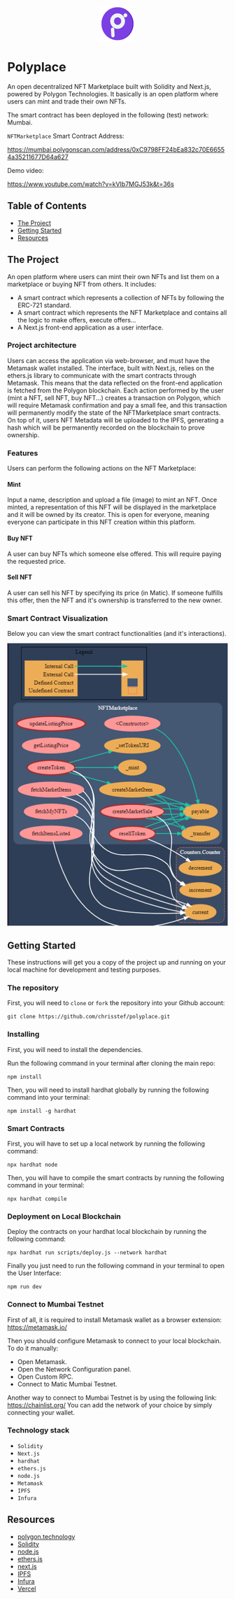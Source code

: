 <p align="center">
<img src="/assets/logo02.png" alt="Alt text logo" title="Logo" width="80px" height="80px">
</p>

# Polyplace

An open decentralized NFT Marketplace built with Solidity and Next.js, powered by Polygon Technologies. It basically is an open platform where users can mint and trade their own NFTs.

The smart contract has been deployed in the following (test) network: Mumbai.

`NFTMarketplace` Smart Contract Address:

https://mumbai.polygonscan.com/address/0xC9798FF24bEa832c70E66554a35211677D64a627

Demo video:

https://www.youtube.com/watch?v=kVIb7MGJ53k&t=36s

## Table of Contents

- [The Project](#the-project)
- [Getting Started](#getting-started)
- [Resources](#resources)

## The Project

An open platform where users can mint their own NFTs and list them on a marketplace or buying NFT from others. It includes:

- A smart contract which represents a collection of NFTs by following the ERC-721 standard.
- A smart contract which represents the NFT Marketplace and contains all the logic to make offers, execute offers...
- A Next.js front-end application as a user interface.

### Project architecture

Users can access the application via web-browser, and must have the Metamask wallet installed. The interface, built with Next.js, relies on the ethers.js library to communicate with the smart contracts through Metamask. This means that the data reflected on the front-end application is fetched from the Polygon blockchain. Each action performed by the user (mint a NFT, sell NFT, buy NFT...) creates a transaction on Polygon, which will require Metamask confirmation and pay a small fee, and this transaction will permanently modify the state of the NFTMarketplace smart contracts. On top of it, users NFT Metadata will be uploaded to the IPFS, generating a hash which will be permanently recorded on the blockchain to prove ownership.

### Features

Users can perform the following actions on the NFT Marketplace:

#### Mint

Input a name, description and upload a file (image) to mint an NFT. Once minted, a representation of this NFT will be displayed in the marketplace and it will be owned by its creator. This is open for everyone, meaning everyone can participate in this NFT creation within this platform. 

#### Buy NFT

A user can buy NFTs which someone else offered. This will require paying the requested price.

#### Sell NFT

A user can sell his NFT by specifying its price (in Matic). If someone fulfills this offer, then the NFT and it's ownership is transferred to the new owner. 

### Smart Contract Visualization

Below you can view the smart contract functionalities (and it's interactions).

<p align="center">
<img src="/assets/NftViz.png" alt="SCV" title="Smart Contract Visualization">
</p>


## Getting Started

These instructions will get you a copy of the project up and running on your local machine for development and testing purposes.

### The repository

First, you will need to `clone` or `fork` the repository into your Github account:

```
git clone https://github.com/chrisstef/polyplace.git
```

### Installing

First, you will need to install the dependencies.

Run the following command in your terminal after cloning the main repo:

```
npm install
```

Then, you will need to install hardhat globally by running the following command into your terminal:

```
npm install -g hardhat
```

### Smart Contracts

First, you will have to set up a local network by running the following command:

```
npx hardhat node
```

Then, you will have to compile the smart contracts by running the following command in your terminal:

```
npx hardhat compile
```

### Deployment on Local Blockchain

Deploy the contracts on your hardhat local blockchain by running the following command:

```
npx hardhat run scripts/deploy.js --network hardhat
```

Finally you just need to run the following command in your terminal to open the User Interface:

```
npm run dev
```

### Connect to Mumbai Testnet

First of all, it is required to install Metamask wallet as a browser extension: https://metamask.io/

Then you should configure Metamask to connect to your local blockchain. To do it manually:
- Open Metamask.
- Open the Network Configuration panel.
- Open Custom RPC.
- Connect to Matic Mumbai Testnet.

Another way to connect to Mumbai Testnet is by using the following link: https://chainlist.org/
You can add the network of your choice by simply connecting your wallet.

### Technology stack

- `Solidity`
- `Next.js`
- `hardhat`
- `ethers.js`
- `node.js`
- `Metamask`
- `IPFS`
- `Infura`


## Resources

- [polygon.technology](https://polygon.technology/)
- [Solidity](https://docs.soliditylang.org/en/v0.8.15/)
- [node.js](https://nodejs.org/)
- [ethers.js](https://docs.ethers.io/v5/)
- [next.js](https://nextjs.org/)
- [IPFS](https://ipfs.io/)
- [Infura](https://infura.io/)
- [Vercel](https://vercel.com/new?utm_medium=default-template&filter=next.js&utm_source=create-next-app&utm_campaign=create-next-app-readme)
